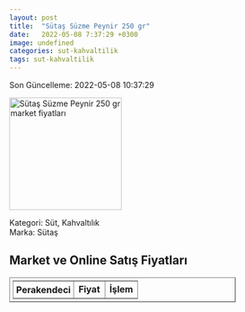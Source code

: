 ```yaml
---
layout: post
title:  "Sütaş Süzme Peynir 250 gr"
date:   2022-05-08 7:37:29 +0300
image: undefined
categories: sut-kahvaltilik
tags: sut-kahvaltilik
---
```


Son Güncelleme: 2022-05-08 10:37:29

<img src="undefined" width="200" alt="Sütaş Süzme Peynir 250 gr market fiyatları" />

Kategori: Süt, Kahvaltılık
<br />
Marka: Sütaş

<h2>Market ve Online Satış Fiyatları</h2>

<table border="1" style="padding: 5px;width:80%;">
  <tr>
    <td style="padding: 5px;"><strong>Perakendeci</strong></td>
    <td><strong>Fiyat</strong></td>
    <td><strong>İşlem</strong></td>
  </tr>
  
</table>
